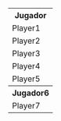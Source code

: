 <html>
<head>

</head>
  <body>
<table>

<tr>
  <th>Jugador</th>
</tr>

<tr>
  <td>Player1</td>
</tr>

<tr>
  <td>Player2</td>
</tr>

<tr>
  <td>Player3</td>
</tr>

<tr>
  <td>Player4</td>
</tr>

<tr>
  <td>Player5</td>
</tr>

  <tr>
    <th>Jugador6</th>
  </tr>

  <tr>
    <td>Player7</td>
  </tr>


</table>

  </body>
</html>



